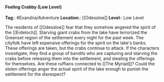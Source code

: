 #### Feeling Crabby (Low Level)
**Tag**:: #Exandria/Adventure
**Location**:: [[Odessloe]]
**Level**:: Low Level

 The residents of [[Odessloe]] fear that they somehow angered the spirit of the [[Erdeloch]]. Starving giant crabs from the lake have terrorized the Greenset region of the settlement every night for the past week. The cityfolk have left expensive offerings for the spirit on the lake's banks. These offerings are taken, but the crabs continue to attack. If the characters investigate, they find a group of bandits who are capturing and starving the crabs before releasing them into the settlement, and stealing the offerings for themselves. Are these ruffians connected to [[The Myriad]]? Could the stolen offerings anger the actual spirit of the lake enough to punish the settlement for the disrespect?
